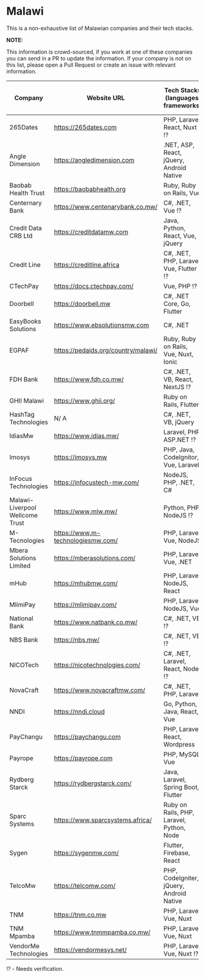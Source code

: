 # Malawi

This is a non-exhaustive list of Malawian companies and their tech stacks. 

**NOTE:**

This information is crowd-sourced, if you work at one of these companies you can send in a PR to update the information. If your company is not on this list, please open a Pull Request or create an issue with relevant information.

|Company|Website URL|Tech Stacks (languages, frameworks)|Dev team size (range)|
|-------|-----------|-----------------------------------|---------------------|
|265Dates| https://265dates.com | PHP, Laravel, React, Nuxt ⁉️ | 1 - 5 |
|Angle Dimension|https://angledimension.com|.NET, ASP, React, jQuery, Android Native| 5 - 10 |
|Baobab Health Trust|https://baobabhealth.org |Ruby, Ruby on Rails, Vue| 1 - 10 |
|Centernary Bank | https://www.centenarybank.co.mw/ | C#, .NET, Vue ⁉️ | 1 - 10|
|Credit Data CRB Ltd|https://creditdatamw.com|Java, Python, React, Vue, jQuery| 1 - 5 |
|Credit Line |https://creditline.africa|C#, .NET, PHP, Laravel, Vue, Flutter ⁉️ | 1 - 5 |
|⁠CTechPay | https://docs.ctechpay.com/ | Vue, PHP ⁉️| 1 - 5 |
|Doorbell | https://doorbell.mw| C#, .NET Core, Go, Flutter | 1 - 5 |
|EasyBooks Solutions | https://www.ebsolutionsmw.com | C#, .NET | 1 - 5 |
|EGPAF|https://pedaids.org/country/malawi/|Ruby, Ruby on Rails, Vue, Nuxt, Ionic| 10 - 20 |
|FDH Bank | https://www.fdh.co.mw/ | C#, .NET, VB, React, NextJS ⁉️ | 1 - 10|
|⁠GHII Malawi | https://www.ghii.org/ | Ruby on Rails, Flutter | 1 - 10 |
|HashTag Technologies | N/ A | C#, .NET, VB, jQuery | 1 - 5 |
|⁠IdiasMw | https://www.idias.mw/| Laravel, PHP, ASP.NET ⁉️ | 1 - 5 |
|⁠Imosys | https://imosys.mw | PHP, Java, Codelgnitor, Vue, Laravel | 1 - 10|
|InFocus Technologies| https://infocustech-mw.com/ | NodeJS, PHP, .NET, C# | 1 - 5 |
|Malawi-Liverpool Wellcome Trust| https://www.mlw.mw/ | Python, PHP, NodeJS ⁉️ | 1 - 10 |
|M-Tecnologies| https://www.m-technologiesmw.com/ | PHP, Laravel, Vue, NodeJS | 1 - 5 |
|Mbera Solutions Limited| https://mberasolutions.com/ | PHP, Laravel, Vue, .NET | 1 - 5 |
|mHub|https://mhubmw.com/| PHP, Laravel, NodeJS, React| 1 - 5 |
|MlimiPay|https://mlimipay.com/| PHP, Laravel, NodeJS, Vue| 1 - 5 |
|National Bank | https://www.natbank.co.mw/ | C#, .NET, VB ⁉️ | 1 - 10|
|NBS Bank | https://nbs.mw/ | C#, .NET, VB ⁉️ | 1 - 10|
|⁠NICOTech | https://nicotechnologies.com/ | C#, .NET, Laravel, React, Node ⁉️ | 1 - 10|
|NovaCraft| https://www.novacraftmw.com/ | C#, .NET, PHP, Laravel | 1 - 5 |
|⁠NNDI | https://nndi.cloud | Go, Python, Java, React, Vue | 1 -5 |
|PayChangu| https://paychangu.com | PHP, Laravel, React, Wordpress | 1 - 10 |
|Payrope| https://payrope.com| PHP, MySQL, Vue | 1 - 5 |
|Rydberg Starck | https://rydbergstarck.com/ | Java, Laravel, Spring Boot, Flutter | 1 - 5 |
|⁠Sparc Systems | https://www.sparcsystems.africa/| Ruby on Rails, PHP, Laravel, Python, Node | 1 - 5|
|Sygen | https://sygenmw.com/ | Flutter, Firebase, React | 1 - 5 |
|⁠TelcoMw | https://telcomw.com/ | PHP, CodeIgniter, jQuery, Android Native | 1 - 5 |
|⁠TNM | https://tnm.co.mw | PHP, Laravel, Vue, Nuxt | 1 - 5 |
|⁠TNM Mpamba | https://www.tnmmpamba.co.mw/ | PHP,  Laravel, Vue, Nuxt | 1 - 5 |
|⁠VendorMe Technologies | https://vendormesys.net/ | PHP,  Laravel, Vue, Nuxt ⁉️| 1 - 5 |



⁉️ - Needs verification.